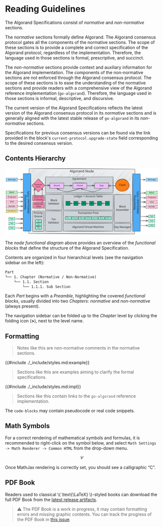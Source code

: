 # Reading Guidelines

The Algorand Specifications consist of _normative_ and _non-normative_ sections.

The _normative_ sections formally define Algorand. The Algorand consensus protocol
gates all the components of the normative sections. The scope of these sections
is to provide a complete and correct specification of the Algorand protocol, regardless
of the implementation. Therefore, the language used in those sections is formal,
prescriptive, and succinct.

The _non-normative_ sections provide context and auxiliary information for the Algorand
implementation. The components of the non-normative sections are not enforced through
the Algorand consensus protocol. The scope of these sections is to ease the understanding
of the normative sections and provide readers with a comprehensive view of the Algorand
reference implementation (`go-algorand`). Therefore, the language used in those
sections is informal, descriptive, and discursive.

The current version of the Algorand Specifications reflects the latest version of
the Algorand consensus protocol in its _normative_ sections and is generally aligned
with the latest stable release of `go-algorand` in its _non-normative_ sections.

Specifications for previous consensus versions can be found via the link provided
in the block's `current-protocol.upgrade-state` field corresponding to the desired
consensus version.

## Contents Hierarchy

![Node](./_images/node.svg "Node Functional Diagram")

The _node functional diagram_ above provides an overview of the _functional blocks_
that define the structure of the Algorand Specification.

Contents are organized in four hierarchical levels (see the navigation sidebar on
the left):

```text
Part
└── 1. Chapter (Normative / Non-Normative)
    └── 1.1. Section
        └── 1.1.1. Sub Section
```

Each _Part_ begins with a _Preamble_, highlighting the covered _functional blocks_,
usually divided into two _Chapters_: _normative_ and _non-normative_ (always present).

The navigation sidebar can be folded up to the _Chapter_ level by clicking the folding
icon (**>**), next to the level name.

## Formatting

> Notes like this are non-normative comments in the normative sections.

{{#include ./_include/styles.md:example}}
> Sections like this are examples aiming to clarify the formal specifications.

{{#include ./_include/styles.md:impl}}
> Sections like this contain links to the `go-algorand` reference implementation.

The `code-blocks` may contain pseudocode or real code snippets.

## Math Symbols

For a correct rendering of mathematical symbols and formulas, it is recommended to
right-click on the symbol below, and select `Math Settings -> Math Renderer -> Common HTML`
from the drop-down menu.

$$
\mathcal{C}
$$

Once MathJax rendering is correctly set, you should see a calligraphic “C”.

## PDF Book

Readers used to classical \\( \text{\LaTeX} \\)-styled books can download the full
PDF Book from the [latest release artifacts](https://github.com/algorandfoundation/specs/releases/latest).

> ⚠️ The PDF Book is a work in progress, it may contain formatting errors and missing
> graphic contents. You can track the progress of the PDF Book in [this issue](https://github.com/algorandfoundation/specs/issues/243).
